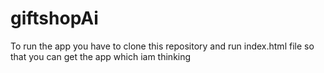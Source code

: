 # giftshopAi


To run the app you have to clone this repository and run index.html file
so that you can get the app which iam thinking

